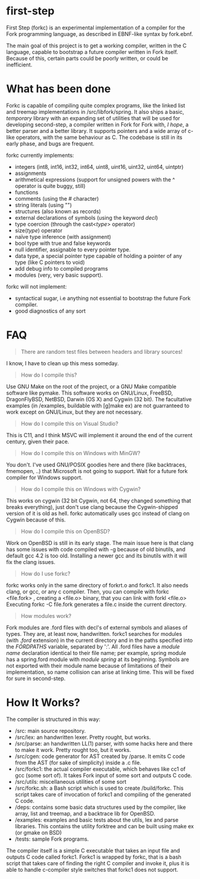 first-step
==========

First Step (forkc) is an experimental implementation of a compiler for the Fork programming language, as described in EBNF-like syntax by fork.ebnf.

The main goal of this project is to get a working compiler, written in the C language, capable to bootstrap a future compiler written in Fork itself.
Because of this, certain parts could be poorly written, or could be inefficient. 

What has been done
==================

Forkc is capable of compiling quite complex programs, like the linked list and treemap implementations in /src/libfork/spring.
It also ships a basic, *temporary* library with an expanding set of utilities that will be used for developing second-step, a compiler written in Fork for Fork with, *I hope*, a better parser and a better library.
It supports pointers and a wide array of c-like operators, with the same behaviour as C.
The codebase is still in its early phase, and bugs are frequent.

forkc currently implements:

- integers (int8, int16, int32, int64, uint8, uint16, uint32, uint64, uintptr)
- assignments
- arithmetical expressions (support for unsigned powers with the ^ operator is quite buggy, still)
- functions
- comments (using the # character) 
- string literals (using "")
- structures (also known as records)
- external declarations of symbols (using the keyword *decl*)
- type coercion (through the cast<*type*> operator)
- size(*type*) operator 
- naïve type inference (with assignment)
- bool type with true and false keywords
- null identifier, assignable to every pointer type.
- data type, a special pointer type capable of holding a pointer of any type (like C pointers to void) 
- add debug info to compiled programs 
- modules (very, very basic support).

forkc will not implement:

- syntactical sugar, i.e anything not essential to bootstrap the future Fork compiler.
- good diagnostics of any sort

FAQ
=== 

> There are random test files between headers and library sources!

I know, I have to clean up this mess someday.


> How do I compile this?

Use GNU Make on the root of the project, or a GNU Make compatible software like pymake.
This software works on GNU/Linux, FreeBSD, DragonFlyBSD, NetBSD, Darwin (OS X) and Cygwin (32 bit).
The facultative examples (in /examples, buildable with [g]make ex) are not guarranteed to work except on GNU/Linux, but they are not necessary. 


> How do I compile this on Visual Studio?

This is C11, and I think MSVC will implement it around the end of the current century, given their pace.

> How do I compile this on Windows with MinGW?

You don't. I've used GNU/POSIX goodies here and there (like backtraces, fmemopen, ..) that Microsoft is not going to support. Wait for a future fork compiler for Windows support.

> How do I compile this on Windows with Cygwin?

This works on cygwin (32 bit Cygwin, not 64, they changed something that breaks everything), just don't use clang because the Cygwin-shipped version of it is old as hell.
forkc automatically uses gcc instead of clang on Cygwin because of this.

> How do I compile this on OpenBSD?

Work on OpenBSD is still in its early stage. The main issue here is that clang has some issues with code compiled with -g because of old binutils, and default gcc 4.2 is too old. Installing a newer gcc and its binutils with it will fix the clang issues.

> How do I use forkc? 

forkc works only in the same directory of forkrt.o and forkc1. It also needs clang, or gcc, or any c compiler.
Then, you can compile with forkc <file.fork> , creating a <file.o> binary, that you can link with forkl <file.o>
Executing forkc -C file.fork generates a file.c inside the current directory.

> How modules work?

Fork modules are .ford files with decl's of external symbols and aliases of types.
They are, at least now, handwritten. 
forkc1 searches for modules (with *.ford* extension) in the current directory and in the paths specified into the *FORDPATHS* variable, separated by ':'. 
All .ford files have a *module _name_* declaration identical to their file name; per example, spring module has a spring.ford module with *module spring* at its beginning.
Symbols are not exported with their module name because of limitations of their implementation, so name collision can arise at linking time.
This will be fixed for sure in second-step.

How It Works?
=============

The compiler is structured in this way:

- /src: main source repository.
- /src/lex: an handwritten lexer. Pretty rought, but works.
- /src/parse: an handwritten LL(1) parser, with some hacks here and there to make it work. Pretty rought too, but it works.
- /src/cgen: code generator for AST created by /parse. It emits C code from the AST (for sake of simplicity) inside a .c file.
- /src/forkc1: the actual compiler executable, which behaves like cc1 of gcc (some sort of). It takes Fork input of some sort and outputs C code.
- /src/utils: miscellaneous utilities of some sort
- /src/forkc.sh: a Bash script which is used to create /build/forkc. This script takes care of invocation of forkc1 and compiling of the generated C code.
- /deps: contains some basic data structures used by the compiler, like array, list and treemap, and a backtrace lib for OpenBSD.
- /examples: examples and basic tests about the utils, lex and parse libraries. This contains the utility forktree and can be built using make ex (or gmake on BSD)
- /tests: sample Fork programs.

The compiler itself is a simple C executable that takes an input file and outputs C code called forkc1. 
Forkc1 is wrapped by forkc, that is a bash script that takes care of finding the right C compiler and invoke it, plus it is able to handle c-compiler style switches that forkc1 does not support. 



